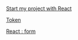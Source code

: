 [Start my project with React](https://openclassrooms.com/fr/courses/4664381-realisez-une-application-web-avec-react-js/4664801-demarrez-facilement-avec-create-react-app)

[Token](https://stackabuse.com/authentication-and-authorization-with-jwts-in-express-js/)

[React : form](https://react-hook-form.com/)